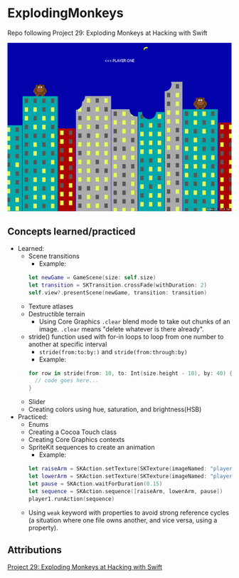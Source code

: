 # ExplodingMonkeys
Repo following Project 29: Exploding Monkeys at Hacking with Swift

![Exploding Monkeys Game Screenshot](project29-screenshot.png)

## Concepts learned/practiced
* Learned:
  * Scene transitions
    * Example:
    ```Swift
    let newGame = GameScene(size: self.size)
    let transition = SKTransition.crossFade(withDuration: 2)
    self.view?.presentScene(newGame, transition: transition)
    ```
  * Texture atlases
  * Destructible terrain
    * Using Core Graphics ```.clear``` blend mode to take out chunks of an image.  ```.clear``` means "delete whatever is there already".
  * stride() function used with for-in loops to loop from one number to another at specific interval
    * ```stride(from:to:by:)``` and ```stride(from:through:by)```
    * Example:
    ```Swift
    for row in stride(from: 10, to: Int(size.height - 10), by: 40) {
      // code goes here...
    }
    ```
  * Slider
  * Creating colors using hue, saturation, and brightness(HSB)
* Practiced:
  * Enums
  * Creating a Cocoa Touch class
  * Creating Core Graphics contexts
  * SpriteKit sequences to create an animation
    * Example:
    ```Swift
    let raiseArm = SKAction.setTexture(SKTexture(imageNamed: "player1Throw"))
    let lowerArm = SKAction.setTexture(SKTexture(imageNamed: "player"))
    let pause = SKAction.waitForDuration(0.15)
    let sequence = SKAction.sequence([raiseArm, lowerArm, pause])
    player1.runAction(sequence)      
    ```
  * Using ```weak``` keyword with properties to avoid strong reference cycles (a situation where one file owns another, and vice versa, using a property).

## Attributions
[Project 29: Exploding Monkeys at Hacking with Swift](https://www.hackingwithswift.com/read/29/overview)
